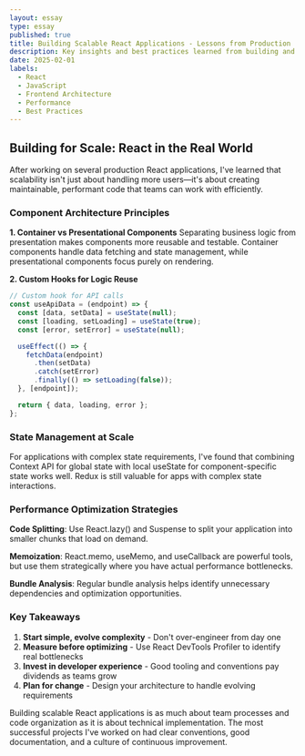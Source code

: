 ```yaml
---
layout: essay
type: essay
published: true
title: Building Scalable React Applications - Lessons from Production
description: Key insights and best practices learned from building and maintaining large-scale React applications in production environments.
date: 2025-02-01
labels:
  - React
  - JavaScript
  - Frontend Architecture
  - Performance
  - Best Practices
---
```


## Building for Scale: React in the Real World

After working on several production React applications, I've learned that scalability isn't just about handling more users—it's about creating maintainable, performant code that teams can work with efficiently.

### Component Architecture Principles

**1. Container vs Presentational Components**
Separating business logic from presentation makes components more reusable and testable. Container components handle data fetching and state management, while presentational components focus purely on rendering.

**2. Custom Hooks for Logic Reuse**
```javascript
// Custom hook for API calls
const useApiData = (endpoint) => {
  const [data, setData] = useState(null);
  const [loading, setLoading] = useState(true);
  const [error, setError] = useState(null);

  useEffect(() => {
    fetchData(endpoint)
      .then(setData)
      .catch(setError)
      .finally(() => setLoading(false));
  }, [endpoint]);

  return { data, loading, error };
};
```

### State Management at Scale

For applications with complex state requirements, I've found that combining Context API for global state with local useState for component-specific state works well. Redux is still valuable for apps with complex state interactions.

### Performance Optimization Strategies

**Code Splitting**: Use React.lazy() and Suspense to split your application into smaller chunks that load on demand.

**Memoization**: React.memo, useMemo, and useCallback are powerful tools, but use them strategically where you have actual performance bottlenecks.

**Bundle Analysis**: Regular bundle analysis helps identify unnecessary dependencies and optimization opportunities.

### Key Takeaways

1. **Start simple, evolve complexity** - Don't over-engineer from day one
2. **Measure before optimizing** - Use React DevTools Profiler to identify real bottlenecks
3. **Invest in developer experience** - Good tooling and conventions pay dividends as teams grow
4. **Plan for change** - Design your architecture to handle evolving requirements

Building scalable React applications is as much about team processes and code organization as it is about technical implementation. The most successful projects I've worked on had clear conventions, good documentation, and a culture of continuous improvement.
